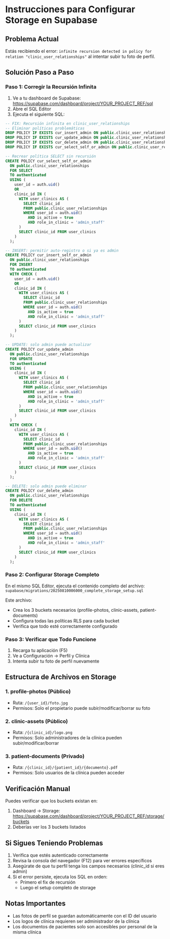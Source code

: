 # Instrucciones para Configurar Storage en Supabase

## Problema Actual
Estás recibiendo el error: `infinite recursion detected in policy for relation "clinic_user_relationships"` al intentar subir tu foto de perfil.

## Solución Paso a Paso

### Paso 1: Corregir la Recursión Infinita
1. Ve a tu dashboard de Supabase: https://supabase.com/dashboard/project/YOUR_PROJECT_REF/sql
2. Abre el SQL Editor
3. Ejecuta el siguiente SQL:

```sql
-- FIX: Recursión infinita en clinic_user_relationships
-- Eliminar políticas problemáticas
DROP POLICY IF EXISTS cur_insert_admin ON public.clinic_user_relationships;
DROP POLICY IF EXISTS cur_update_admin ON public.clinic_user_relationships;
DROP POLICY IF EXISTS cur_delete_admin ON public.clinic_user_relationships;
DROP POLICY IF EXISTS cur_select_self_or_admin ON public.clinic_user_relationships;

-- Recrear política SELECT sin recursión
CREATE POLICY cur_select_self_or_admin
  ON public.clinic_user_relationships
  FOR SELECT
  TO authenticated
  USING (
    user_id = auth.uid()
    OR 
    clinic_id IN (
      WITH user_clinics AS (
        SELECT clinic_id 
        FROM public.clinic_user_relationships
        WHERE user_id = auth.uid()
          AND is_active = true
          AND role_in_clinic = 'admin_staff'
      )
      SELECT clinic_id FROM user_clinics
    )
  );

-- INSERT: permitir auto-registro o si ya es admin
CREATE POLICY cur_insert_self_or_admin
  ON public.clinic_user_relationships
  FOR INSERT
  TO authenticated
  WITH CHECK (
    user_id = auth.uid()
    OR
    clinic_id IN (
      WITH user_clinics AS (
        SELECT clinic_id 
        FROM public.clinic_user_relationships
        WHERE user_id = auth.uid()
          AND is_active = true
          AND role_in_clinic = 'admin_staff'
      )
      SELECT clinic_id FROM user_clinics
    )
  );

-- UPDATE: solo admin puede actualizar
CREATE POLICY cur_update_admin
  ON public.clinic_user_relationships
  FOR UPDATE
  TO authenticated
  USING (
    clinic_id IN (
      WITH user_clinics AS (
        SELECT clinic_id 
        FROM public.clinic_user_relationships
        WHERE user_id = auth.uid()
          AND is_active = true
          AND role_in_clinic = 'admin_staff'
      )
      SELECT clinic_id FROM user_clinics
    )
  )
  WITH CHECK (
    clinic_id IN (
      WITH user_clinics AS (
        SELECT clinic_id 
        FROM public.clinic_user_relationships
        WHERE user_id = auth.uid()
          AND is_active = true
          AND role_in_clinic = 'admin_staff'
      )
      SELECT clinic_id FROM user_clinics
    )
  );

-- DELETE: solo admin puede eliminar
CREATE POLICY cur_delete_admin
  ON public.clinic_user_relationships
  FOR DELETE
  TO authenticated
  USING (
    clinic_id IN (
      WITH user_clinics AS (
        SELECT clinic_id 
        FROM public.clinic_user_relationships
        WHERE user_id = auth.uid()
          AND is_active = true
          AND role_in_clinic = 'admin_staff'
      )
      SELECT clinic_id FROM user_clinics
    )
  );
```

### Paso 2: Configurar Storage Completo
En el mismo SQL Editor, ejecuta el contenido completo del archivo:
`supabase/migrations/20250810006000_complete_storage_setup.sql`

Este archivo:
- Crea los 3 buckets necesarios (profile-photos, clinic-assets, patient-documents)
- Configura todas las políticas RLS para cada bucket
- Verifica que todo esté correctamente configurado

### Paso 3: Verificar que Todo Funcione
1. Recarga tu aplicación (F5)
2. Ve a Configuración → Perfil y Clínica
3. Intenta subir tu foto de perfil nuevamente

## Estructura de Archivos en Storage

### 1. **profile-photos** (Público)
- Ruta: `/{user_id}/foto.jpg`
- Permisos: Solo el propietario puede subir/modificar/borrar su foto

### 2. **clinic-assets** (Público)
- Ruta: `/{clinic_id}/logo.png`
- Permisos: Solo administradores de la clínica pueden subir/modificar/borrar

### 3. **patient-documents** (Privado)
- Ruta: `/{clinic_id}/{patient_id}/{documento}.pdf`
- Permisos: Solo usuarios de la clínica pueden acceder

## Verificación Manual

Puedes verificar que los buckets existan en:
1. Dashboard → Storage: https://supabase.com/dashboard/project/YOUR_PROJECT_REF/storage/buckets
2. Deberías ver los 3 buckets listados

## Si Sigues Teniendo Problemas

1. Verifica que estés autenticado correctamente
2. Revisa la consola del navegador (F12) para ver errores específicos
3. Asegúrate de que tu perfil tenga los campos necesarios (clinic_id si eres admin)
4. Si el error persiste, ejecuta los SQL en orden:
   - Primero el fix de recursión
   - Luego el setup completo de storage

## Notas Importantes

- Las fotos de perfil se guardan automáticamente con el ID del usuario
- Los logos de clínica requieren ser administrador de la clínica
- Los documentos de pacientes solo son accesibles por personal de la misma clínica
